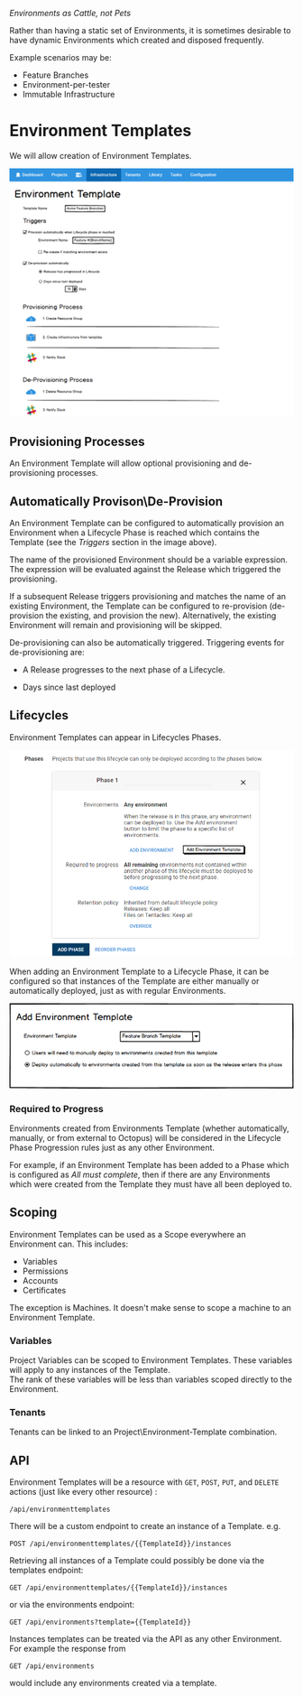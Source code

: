 
_Environments as Cattle, not Pets_

Rather than having a static set of Environments, it is sometimes desirable to have dynamic Environments which created and disposed frequently.  

Example scenarios may be:

- Feature Branches
- Environment-per-tester
- Immutable Infrastructure

# Environment Templates

We will allow creation of Environment Templates.

![Configure Environment Template](ui-mocks/EnvironmentTemplate-Configure.png "width=500")

## Provisioning Processes 

An Environment Template will allow optional provisioning and de-provisioning processes.

## Automatically Provison\De-Provision

An Environment Template can be configured to automatically provision an Environment when a Lifecycle Phase is reached which contains the Template (see the _Triggers_ section in the image above).

The name of the provisioned Environment should be a variable expression.  The expression will be evaluated against the Release which triggered the provisioning. 

If a subsequent Release triggers provisioning and matches the name of an existing Environment, the Template can be configured to re-provision (de-provision the existing, and provision the new). Alternatively, the existing Environment will remain and provisioning will be skipped.

De-provisioning can also be automatically triggered.  Triggering events for de-provisioning are:

- A Release progresses to the next phase of a Lifecycle.   

- Days since last deployed 

## Lifecycles 

Environment Templates can appear in Lifecycles Phases.  

![Add Environment Template to Lifecycle Phase](ui-mocks/LifecyclePhase-AddEnvironmentTemplate.png "width=500")

When adding an Environment Template to a Lifecycle Phase, it can be configured so that instances of the Template are either manually or automatically deployed, just as with regular Environments. 

![Configure Environment Template Lifecycle Phase](ui-mocks/LifecyclePhase-ConfigureEnvironmentTemplateDialog.png "width=500")

### Required to Progress

Environments created from Environments Template (whether automatically, manually, or from external to Octopus) will be considered in the Lifecycle Phase Progression rules just as any other Environment. 

For example, if an Environment Template has been added to a Phase which is configured as _All must complete_, then if there are any Environments which were created from the Template they must have all been deployed to. 

## Scoping

Environment Templates can be used as a Scope everywhere an Environment can. This includes:

- Variables
- Permissions
- Accounts
- Certificates

The exception is Machines. It doesn't make sense to scope a machine to an Environment Template.

### Variables

Project Variables can be scoped to Environment Templates. These variables will apply to any instances of the Template.   
The rank of these variables will be less than variables scoped directly to the Environment. 

### Tenants

Tenants can be linked to an Project\Environment-Template combination.

## API

Environment Templates will be a resource with `GET`, `POST`, `PUT`, and `DELETE` actions (just like every other resource) :

```
/api/environmenttemplates
```

There will be a custom endpoint to create an instance of a Template.  e.g.

```
POST /api/environmenttemplates/{{TemplateId}}/instances
```

Retrieving all instances of a Template could possibly be done via the templates endpoint:

```
GET /api/environmenttemplates/{{TemplateId}}/instances
```

or via the environments endpoint:

```
GET /api/environments?template={{TemplateId}}
```

Instances templates can be treated via the API as any other Environment.  For example the response from 

```
GET /api/environments
```

would include any environments created via a template. 



